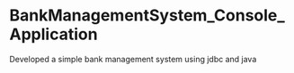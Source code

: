 # BankManagementSystem_Console_Application
Developed a simple bank management system using jdbc and java
